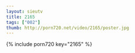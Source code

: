 ```yaml
--- 
layout: sieutv
title: 2165
tags: ["002"]
thumb: http://porn720.net/video/2165/poster.jpg
---
```

{% include porn720 key="2165" %} 
